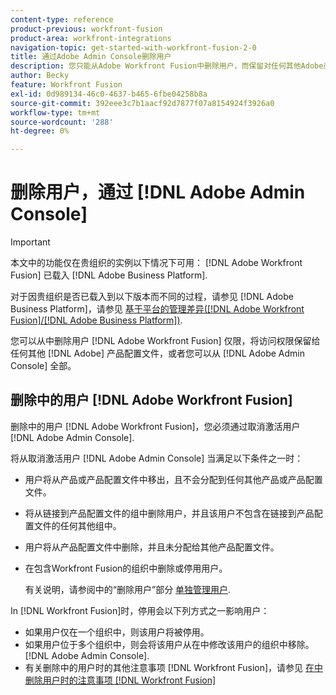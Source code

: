 ```yaml
---
content-type: reference
product-previous: workfront-fusion
product-area: workfront-integrations
navigation-topic: get-started-with-workfront-fusion-2-0
title: 通过Adobe Admin Console删除用户
description: 您只能从Adobe Workfront Fusion中删除用户，而保留对任何其他Adobe产品配置文件的访问权限，或者也可以从Adobe Admin Console中完全删除该用户。
author: Becky
feature: Workfront Fusion
exl-id: 0d989134-46c0-4637-b465-6fbe04258b8a
source-git-commit: 392eee3c7b1aacf92d7877f07a8154924f3926a0
workflow-type: tm+mt
source-wordcount: '288'
ht-degree: 0%

---
```


# 删除用户，通过 [!DNL Adobe Admin Console]

>[!IMPORTANT]
>
>本文中的功能仅在贵组织的实例以下情况下可用： [!DNL Adobe Workfront Fusion] 已载入 [!DNL Adobe Business Platform].
>
>对于因贵组织是否已载入到以下版本而不同的过程，请参见 [!DNL Adobe Business Platform]，请参见 [基于平台的管理差异([!DNL Adobe Workfront Fusion]/[!DNL Adobe Business Platform])](../../workfront-fusion/fusion-in-admin-console/fusion-adobe-admin-console.md).

您可以从中删除用户 [!DNL Adobe Workfront Fusion] 仅限，将访问权限保留给任何其他 [!DNL Adobe] 产品配置文件，或者您可以从 [!DNL Adobe Admin Console] 全部。

## 删除中的用户 [!DNL Adobe Workfront Fusion]

删除中的用户 [!DNL Adobe Workfront Fusion]，您必须通过取消激活用户 [!DNL Adobe Admin Console].

将从取消激活用户 [!DNL Adobe Admin Console] 当满足以下条件之一时：

* 用户将从产品或产品配置文件中移出，且不会分配到任何其他产品或产品配置文件。
* 将从链接到产品配置文件的组中删除用户，并且该用户不包含在链接到产品配置文件的任何其他组中。
* 用户将从产品配置文件中删除，并且未分配给其他产品配置文件。
* 在包含Workfront Fusion的组织中删除或停用用户。

  有关说明，请参阅中的“删除用户”部分 [单独管理用户](https://helpx.adobe.com/enterprise/using/manage-users-individually.html).

In [!DNL Workfront Fusion]时，停用会以下列方式之一影响用户：

* 如果用户仅在一个组织中，则该用户将被停用。
* 如果用户位于多个组织中，则会将该用户从在中修改该用户的组织中移除。 [!DNL Adobe Admin Console].
* 有关删除中的用户时的其他注意事项 [!DNL Workfront Fusion]，请参见 [在中删除用户时的注意事项 [!DNL Workfront Fusion]](../../workfront-fusion/organizations/manage-fusion-users.md#consider)
